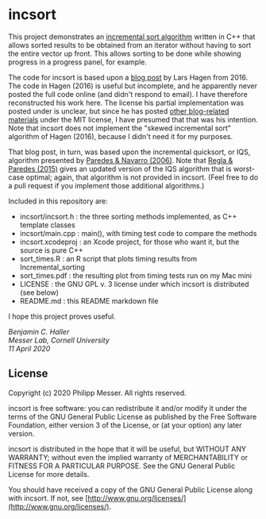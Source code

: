 # incsort

This project demonstrates an [incremental sort algorithm](<https://en.wikipedia.org/wiki/Partial_sorting#Incremental_sorting>) written in C++ that allows sorted results to be obtained from an iterator without having to sort the entire vector up front.  This allows sorting to be done while showing progress in a progress panel, for example.

The code for incsort is based upon a [blog post](http://larshagencpp.github.io/blog/2016/04/23/fast-incremental-sort) by Lars Hagen from 2016.  The code in Hagen (2016) is useful but incomplete, and he apparently never posted the full code online (and didn't respond to email).  I have therefore reconstructed his work here.  The license his partial implementation was posted under is unclear, but since he has posted [other blog-related materials](https://github.com/larshagencpp/cppwhiletrue) under the MIT license, I have presumed that that was his intention.  Note that incsort does not implement the "skewed incremental sort" algorithm of Hagen (2016), because I didn't need it for my purposes.

That blog post, in turn, was based upon the incremental quicksort, or IQS, algorithm presented by [Paredes & Navarro (2006)](https://doi.org/10.1137/1.9781611972863.16).  Note that [Regla & Paredes (2015)](https://doi.org/10.1109/SCCC.2015.7416566) gives an updated version of the IQS algorithm that is worst-case optimal; again, that algorithm is not provided in incsort.  (Feel free to do a pull request if you implement those additional algorithms.)

Included in this repository are:

- incsort/incsort.h : the three sorting methods implemented, as C++ template classes
- incsort/main.cpp : main(), with timing test code to compare the methods
- incsort.xcodeproj : an Xcode project, for those who want it, but the source is pure C++
- sort_times.R : an R script that plots timing results from Incremental_sorting
- sort_times.pdf : the resulting plot from timing tests run on my Mac mini
- LICENSE : the GNU GPL v. 3 license under which incsort is distributed (see below)
- README.md : this README markdown file

I hope this project proves useful.

<em>Benjamin C. Haller<BR>
Messer Lab, Cornell University<BR>
11 April 2020</em>


## License

Copyright (c) 2020 Philipp Messer.  All rights reserved.

incsort is free software: you can redistribute it and/or modify it under the terms of the GNU General Public License as published by the Free Software Foundation, either version 3 of the License, or (at your option) any later version.

incsort is distributed in the hope that it will be useful, but WITHOUT ANY WARRANTY; without even the implied warranty of MERCHANTABILITY or FITNESS FOR A PARTICULAR PURPOSE.  See the GNU General Public License for more details.

You should have received a copy of the GNU General Public License along with incsort.  If not, see [http://www.gnu.org/licenses/](http://www.gnu.org/licenses/).
